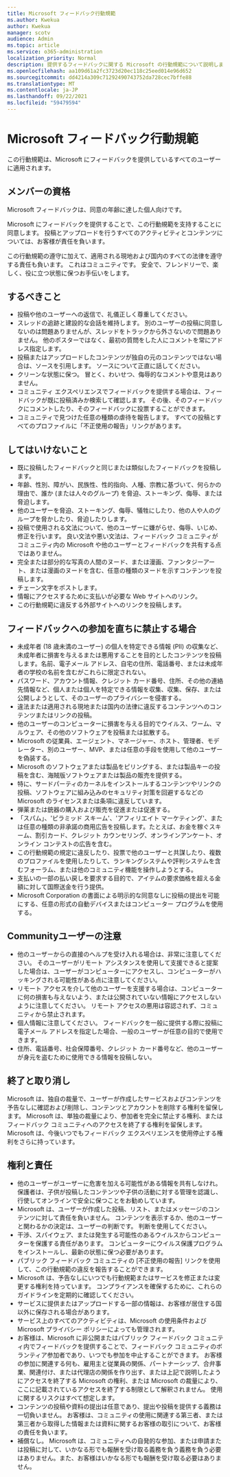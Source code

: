```yaml
---
title: Microsoft フィードバック行動規範
ms.author: Kwekua
author: Kwekua
manager: scotv
audience: Admin
ms.topic: article
ms.service: o365-administration
localization_priority: Normal
description: 提供するフィードバックに関する Microsoft の行動規範について説明します。
ms.openlocfilehash: aa109d61a2fc3723d20ec118c25eed014e96d652
ms.sourcegitcommit: dd4214a309c71292490743752da728cec7bffe88
ms.translationtype: MT
ms.contentlocale: ja-JP
ms.lasthandoff: 09/22/2021
ms.locfileid: "59479594"
---
```

# <a name="microsoft-feedback-code-of-conduct"></a>Microsoft フィードバック行動規範

この行動規範は、Microsoft にフィードバックを提供しているすべてのユーザーに適用されます。

## <a name="member-qualifications"></a>メンバーの資格

Microsoft フィードバックは、同意の年齢に達した個人向けです。

Microsoft にフィードバックを提供することで、この行動規範を支持することに同意します。 投稿とアップロードを行うすべてのアクティビティとコンテンツについては、お客様が責任を負います。

この行動規範の遵守に加えて、適用される現地および国内のすべての法律を遵守する責任も負います。 これはコミュニティです。 安全で、フレンドリーで、楽しく、役に立つ状態に保つお手伝いをします。

## <a name="do"></a>するべきこと

- 投稿や他のユーザーへの返信で、礼儀正しく尊重してください。
- スレッドの追跡と建設的な会話を維持します。 別のユーザーの投稿に同意しないのは問題ありませんが、スレッドをトラックから外さないので問題ありません。 他のポスターではなく、最初の質問をした人にコメントを常にアドレス指定します。
- 投稿またはアップロードしたコンテンツが独自の元のコンテンツではない場合は、ソースを引用します。 ソースについて正直に話してください。
- クリーンな状態に保つ。 冒とく、わいせつ、侮辱的なコメントや意見はありません。
- コミュニティ エクスペリエンスでフィードバックを提供する場合は、フィードバックが既に投稿済みか検索して確認します。  その後、そのフィードバックにコメントしたり、そのフィードバックに投票することができます。
- コミュニティで見つけた任意の種類の虐待を報告します。 すべての投稿とすべてのプロファイルに「不正使用の報告」リンクがあります。

## <a name="dont"></a>してはいけないこと

- 既に投稿したフィードバックと同じまたは類似したフィードバックを投稿します。
- 年齢、性別、障がい、民族性、性的指向、人種、宗教に基づいて、何らかの理由で、誰か (または人々のグループ) を脅迫、ストーキング、侮辱、または脅迫します。
- 他のユーザーを脅迫、ストーキング、侮辱、犠牲にしたり、他の人や人のグループを脅かしたり、脅迫したりします。
- 投稿で使用される文法について、他のユーザーに嫌がらせ、侮辱、いじめ、修正を行います。 良い文法や悪い文法は、フィードバック コミュニティがコミュニティ内の Microsoft や他のユーザーとフィードバックを共有する点ではありません。
- 完全または部分的な写真の人間のヌード、または漫画、ファンタジーアート、または漫画のヌードを含む、任意の種類のヌードを示すコンテンツを投稿します。
- チェーン文字をポストします。
- 情報にアクセスするために支払いが必要な Web サイトへのリンク。
- この行動規範に違反する外部サイトへのリンクを投稿します。

## <a name="things-that-will-get-you-immediately-banned-from-participating-in-feedback"></a>フィードバックへの参加を直ちに禁止する場合

- 未成年者 (18 歳未満のユーザー) の個人を特定できる情報 (PII) の収集など、未成年者に損害を与えるまたは悪用することを目的としたコンテンツを投稿します。名前、電子メール アドレス、自宅の住所、電話番号、または未成年者の学校の名前を含むがこれらに限定されない。
- パスワード、アカウント情報、クレジット カード番号、住所、その他の連絡先情報など、個人または個人を特定できる情報を収集、収集、保存、または公開しようとして、そのユーザーのプライバシーを侵害する。
- 違法または適用される現地または国内の法律に違反するコンテンツへのコンテンツまたはリンクの投稿。
- 他のユーザーのコンピューターに損害を与える目的でウイルス、ワーム、マルウェア、その他のソフトウェアを投稿または拡散する。
- Microsoft の従業員、エージェント、マネージャー、ホスト、管理者、モデレーター、別のユーザー、MVP、または任意の手段を使用して他のユーザーを偽装する。
- Microsoft のソフトウェアまたは製品をピリングする、または製品キーの投稿を含む、海賊版ソフトウェアまたは製品の販売を提供する。
- 特に、サードパーティのカーネルをインストールするコンテンツやリンクの投稿、ソフトウェアに組み込みのセキュリティ対策を回避するなどの Microsoft のライセンスまたは条項に違反しています。
- 弾薬または銃器の購入および販売を促進または促進する。
- 「スパム」、'ピラミッド スキーム'、'アフィリエイト マーケティング'、または任意の種類の非承諾の商用広告を投稿します。たとえば、お金を稼ぐスキーム、割引カード、クレジット カウンセリング、オンラインアンケート、オンライン コンテストの広告を含む。
- この行動規範の規定に違反したり、投票で他のユーザーと共謀したり、複数のプロファイルを使用したりして、ランキングシステムや評判システムを含むフォーラム、または他のコミュニティ機能を操作しようとする。
- 支払いの一部の払い戻しを要求する目的で、アイテムの要求価格を超える金額に対して国際送金を行う提供。
- Microsoft Corporation の書面による明示的な同意なしに投稿の提出を可能にする、任意の形式の自動デバイスまたはコンピューター プログラムを使用する。

## <a name="community-user-cautions"></a>Communityユーザーの注意

- 他のユーザーからの直接のヘルプを受け入れる場合は、非常に注意してください。 そのユーザーがリモート アシスタンスを使用して支援できると提案した場合は、ユーザーがコンピューターにアクセスし、コンピューターがハッキングされる可能性がある点に注意してください。
- リモート アクセスを介して他のユーザーを支援する場合は、コンピューターに何の損害も与えないよう、または公開されていない情報にアクセスしないように注意してください。 リモート アクセスの悪用は容認されず、コミュニティから禁止されます。
- 個人情報に注意してください。 フィードバックを一般に提供する際に投稿に電子メール アドレスを指定した場合、一般のユーザーが任意の目的で使用できます。
- 住所、電話番号、社会保障番号、クレジット カード番号など、他のユーザーが身元を盗むために使用できる情報を投稿しない。

## <a name="termination-and-cancellation"></a>終了と取り消し

Microsoft は、独自の裁量で、ユーザーが作成したサービスおよびコンテンツを予告なしに確認および削除し、コンテンツとアカウントを削除する権利を留保します。 Microsoft は、単独の裁量により、参加者を完全に禁止する権利、またはフィードバック コミュニティへのアクセスを終了する権利を留保します。  Microsoft は、今後いつでもフィードバック エクスペリエンスを使用停止する権利をさらに持っています。

## <a name="rights-and-responsibilities"></a>権利と責任

- 他のユーザーがユーザーに危害を加える可能性がある情報を共有しなけれ。 保護者は、子供が投稿したコンテンツや子供の活動に対する管理を認識し、行使してオンラインで安全に保つことをお勧めしています。
- Microsoft は、ユーザーが作成した投稿、リスト、またはメッセージのコンテンツに対して責任を負いません。 コンテンツを表示するか、他のユーザーと関わるかの決定は、ユーザーの判断です。 判断を使用してください。
- 干渉、スパイウェア、または発生する可能性のあるウイルスからコンピューターを保護する責任があります。 コンピューターにウイルス保護プログラムをインストールし、最新の状態に保つ必要があります。
- パブリック フィードバック コミュニティの [不正使用の報告] リンクを使用して、この行動規範の違反を報告することができます。
- Microsoft は、予告なしにいつでも行動規範またはサービスを修正または変更する権利を持っています。 コンプライアンスを確保するために、これらのガイドラインを定期的に確認してください。
- サービスに提供またはアップロードする一部の情報は、お客様が居住する国以外に保存される場合があります。
- サービス上のすべてのアクティビティは、Microsoft の使用条件および Microsoft プライバシー ポリシーによっても管理されます。
- お客様は、Microsoft に非公開またはパブリック フィードバック コミュニティ内でフィードバックを提供することで、フィードバック コミュニティのボランティア参加者であり、いつでも参加を中止することができます。 お客様の参加に関連する何も、雇用主と従業員の関係、パートナーシップ、合弁事業、関連付け、または代理店の関係を作り出す、または上記で説明したようにアクセスを終了する Microsoft の権利、または Microsoft の裁量により、ここに記載されているアクセスを終了する制限として解釈されません。 使用に関するリスクはすべて想定します。
- コンテンツの投稿や資料の提出は任意であり、提出や投稿を提供する義務は一切負いません。 お客様は、コミュニティの使用に関連する第三者、または第三者から取得した情報または資料に関するお客様の取引について、お客様の責任を負います。
- 補償なし。 Microsoft は、コミュニティへの自発的な参加、または申請または投稿に対して、いかなる形でも報酬を受け取る義務を負う義務を負う必要はありません。また、お客様はいかなる形でも報酬を受け取る必要はありません。
